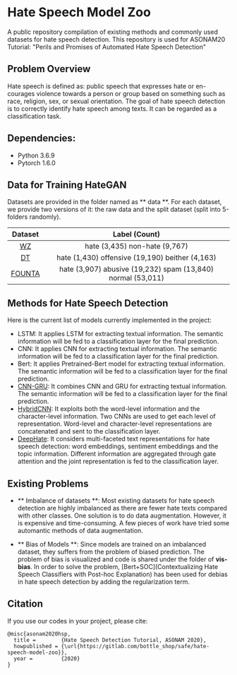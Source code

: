 # Hate Speech Model Zoo 

A public repository compilation of existing methods and commonly used datasets for hate speech detection. This repository is used for ASONAM20 Tutorial: "Perils and Promises of Automated Hate Speech Detection"

## Problem Overview  

Hate speech is defined as: public speech that expresses hate or en- courages violence towards a person or group based on something such as race, religion, sex, or sexual orientation. The goal of hate speech detection is to correctly identify hate speech among texts. It can be regarded as a classification task. 

## Dependencies:  

- Python 3.6.9
- Pytorch 1.6.0

## Data for Training HateGAN
Datasets are provided in the folder named as ** data **. For each dataset, we provide two versions of it: the raw data and the split dataset (split into 5-folders randomly).

| Dataset | Label (Count)                                     |
| :-----: | :-----------------------------------------------: | 
| [WZ](https://www.aclweb.org/anthology/W17-3006.pdf)      | hate (3,435) non-hate (9,767)                     |
| [DT](https://arxiv.org/pdf/1703.04009.pdf)      | hate (1,430) offensive (19,190) beither (4,163)   |
| [FOUNTA](https://arxiv.org/pdf/1802.00393.pdf)  | hate (3,907) abusive (19,232) spam (13,840) normal (53,011)      |  

## Methods for Hate Speech Detection 
Here is the current list of models currently implemented in the project:

- LSTM: It applies LSTM for extracting textual information. The semantic information will be fed to a classification layer for the final prediction.
- CNN: It applies CNN for extracting textual information. The semantic information will be fed to a classification layer for the final prediction. 
- Bert: It applies Pretrained-Bert model for extracting textual information. The semantic information will be fed to a classification layer for the final prediction.
- [CNN-GRU](http://eprints.whiterose.ac.uk/128405/8/chase.pdf): It combines CNN and GRU for extracting textual information. The semantic information will be fed to a classification layer for the final prediction.
- [HybridCNN](https://www.aclweb.org/anthology/W17-3006.pdf): It exploits both the word-level information and the character-level information. Two CNNs are used to get each level of representation. Word-level and character-level representations are concatenated and sent to the classification layer.
- [DeepHate](https://dl.acm.org/doi/fullHtml/10.1145/3394231.3397890): It considers multi-faceted text representations for hate speech detection: word embeddings, sentiment embeddings and the topic information. Different information are aggregated through gate attention and the joint representation is fed to the classification layer. 

## Existing Problems 

- ** Imbalance of datasets **: Most existing datasets for hate speech detection are highly imbalanced as there are fewer hate texts compared with other classes. One solution is to do data augmentation. However, it is expensive and time-consuming. A few pieces of work have tried some automantic methods of data augmentation.   

- ** Bias of Models **: Since models are trained on an imbalanced dataset, they suffers from the problem of biased prediction. The problem of bias is visualized and code is shared under the folder of **vis-bias**. In order to solve the problem, [Bert+SOC](Contextualizing Hate Speech Classifiers with Post-hoc Explanation) has been used for debias in hate speech detection by adding the regularization term.

## Citation
If you use our codes in your project, please cite:
```
@misc{asonam2020hsp,
  title =        {Hate Speech Detection Tutorial, ASONAM 2020},
  howpublished = {\url{https://gitlab.com/bottle_shop/safe/hate-speech-model-zoo}},
  year =         {2020}
}
```
